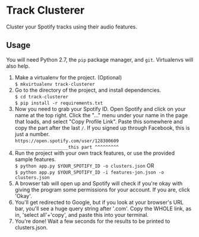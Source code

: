 # Track Clusterer

Cluster your Spotify tracks using their audio features.

## Usage

You will need Python 2.7, the `pip` package manager, and `git`.
Virtualenvs will also help.

1. Make a virtualenv for the project. (Optional)  
   ```$ mkvirtualenv track-clusterer```
2. Go to the directory of the project, and install dependencies.  
   ```$ cd track-clusterer```  
   ```$ pip install -r requirements.txt```
3. Now you need to grab your Spotify ID.
   Open Spotify and click on your name at the top right. Click the "..." menu
   under your name in the page that loads, and select "Copy Profile Link".
   Paste this somewhere and copy the part
   after the last `/`. If you signed up through Facebook, this is just a number.  
   ```https://open.spotify.com/user/128300609```  
   ```____________________this part ^^^^^^^^^```
4. Run the project with your own track features, or use the provided sample features.  
   ```$ python app.py $YOUR_SPOTIFY_ID -o clusters.json``` OR  
   ```$ python app.py $YOUR_SPOTIFY_ID -i features-jon.json -o clusters.json```
5. A browser tab will open up and Spotify will check if you're okay with giving
   the program some permissions for your account.
   If you are, click 'Okay'.
6. You'll get redirected to Google, but if you look at your browser's URL bar,
   you'll see a huge query string after '.com'. Copy the WHOLE link, as in, 'select all'+'copy',
   and paste this into your terminal.
7. You're done! Wait a few seconds for the results to be printed to clusters.json.
